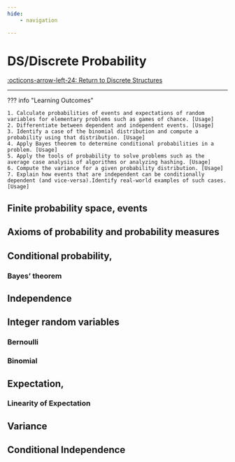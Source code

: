 ```yaml
---
hide:
    - navigation 

---
```


# DS/Discrete Probability

[:octicons-arrow-left-24: Return to Discrete Structures](/Bodies-of-Knowledge/Discrete-Structures/)

---


??? info "Learning Outcomes"

    1. Calculate probabilities of events and expectations of random variables for elementary problems such as games of chance. [Usage]
    2. Differentiate between dependent and independent events. [Usage]
    3. Identify a case of the binomial distribution and compute a probability using that distribution. [Usage]
    4. Apply Bayes theorem to determine conditional probabilities in a problem. [Usage]
    5. Apply the tools of probability to solve problems such as the average case analysis of algorithms or analyzing hashing. [Usage]
    6. Compute the variance for a given probability distribution. [Usage]
    7. Explain how events that are independent can be conditionally dependent (and vice-versa).Identify real-world examples of such cases. [Usage]

## Finite probability space, events

## Axioms of probability and probability measures

## Conditional probability, 

### Bayes’ theorem

## Independence

## Integer random variables 

### Bernoulli

### Binomial

## Expectation, 

### Linearity of Expectation

## Variance

## Conditional Independence